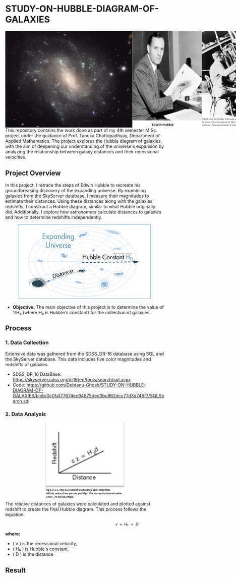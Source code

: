 # STUDY-ON-HUBBLE-DIAGRAM-OF-GALAXIES

<div style="display: flex; justify-content: space-around;">
    <img src="image/NASA.png" alt="Hubble Diagram 2" width="403"/>
    <img src="image/img1.png" alt="Hubble Diagram 2" width="220"/>
    <img src="image/img2.png" alt="Hubble Diagram 3" width="200"/>
</div>
This repository contains the work done as part of my 4th semester M.Sc. project under the guidance of Prof. Tanuka Chattopadhyay, Department of Applied Mathematics. The project explores the Hubble diagram of galaxies, with the aim of deepening our understanding of the universe's expansion by analyzing the relationship between galaxy distances and their recessional velocities.

## Project Overview
In this project, I retrace the steps of Edwin Hubble to recreate his groundbreaking discovery of the expanding universe. By examining galaxies from the SkyServer database, I measure their magnitudes to estimate their distances. Using these distances along with the galaxies' redshifts, I construct a Hubble diagram, similar to what Hubble originally did. Additionally, I explore how astronomers calculate distances to galaxies and how to determine redshifts independently.
<div align="center">
    <img src="image/img0.png" alt="Hubble Diagram 2" width="420"/>
</div>

* **Objective:** The main objective of this project is to determine the value of 1/H₀ (where H₀ is Hubble's constant) for the collection of galaxies.

## Process
### 1. Data Collection
Extensive data was gathered from the SDSS_DR-16 database using SQL and the SkyServer database. This data includes five color magnitudes and redshifts of galaxies.

* SDSS_DR_16 DataBase: https://skyserver.sdss.org/dr16/en/tools/search/sql.aspx
* Code: https://github.com/Debtanu-Ghosh/STUDY-ON-HUBBLE-DIAGRAM-OF-GALAXIES/blob/0c0fa177674ec94875ded3bc862dcc77d3d746f7/SQLSearch.sql

### 2. Data Analysis

<div align="center">
    <img src="image/img3.png" alt="Hubble Diagram 2" width="250"/>
</div>
The relative distances of galaxies were calculated and plotted against redshift to create the final Hubble diagram. This process follows the equation:

                                                     𝑣 = H₀ × 𝐷
**where:**
   - \( v \) is the recessional velocity,
   - \( H₀ \) is Hubble's constant,
   - \( D \) is the distance

## Result
